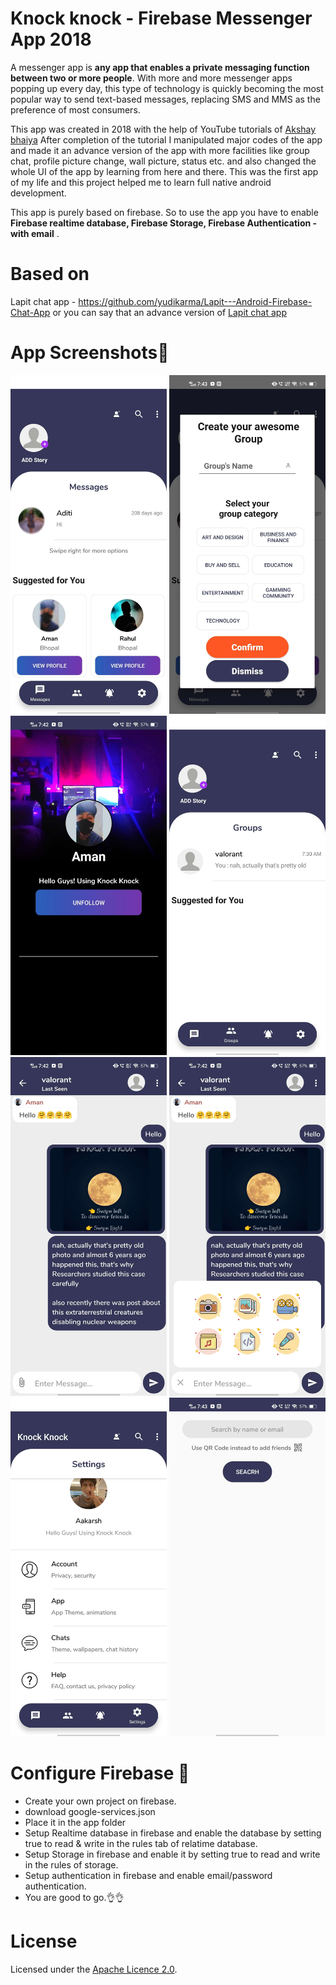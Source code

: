 # Knock knock - Firebase Messenger App 2018
A messenger app is **any app that enables a private messaging function between two or more people**. With more and more messenger apps popping up every day, this type of technology is quickly becoming the most popular way to send text-based messages, replacing SMS and MMS as the preference of most consumers.

This app was created in 2018 with the help of YouTube tutorials of [Akshay bhaiya](https://www.youtube.com/@TVACStudio/videos)
After completion of the tutorial I manipulated major codes of the app and made it an advance version of the app with more facilities like group chat, profile picture change, wall picture, status etc. and also changed the whole UI of the app by learning from here and there.
This was the first app of my life and this project helped me to learn full native android development.

This app is purely based on firebase. So to use the app you have to enable **Firebase realtime database, Firebase Storage, Firebase Authentication - with email** .

# Based on
Lapit chat app - https://github.com/yudikarma/Lapit---Android-Firebase-Chat-App
or you can say that an advance version of [Lapit chat app](https://github.com/yudikarma/Lapit---Android-Firebase-Chat-App)

# App Screenshots🎉


<img src="images/image1.png" width="250">            <img src="images/image2.jpg" width="250"> 
<img src="images/image3.jpg" width="250">            <img src="images/image4.jpg" width="250">
<img src="images/image5.jpg" width="250">            <img src="images/image6.jpg" width="250">
<img src="images/image7.jpg" width="250">            <img src="images/image8.jpg" width="250">


# Configure Firebase 👀
- Create your own project on firebase. 
- download google-services.json 
- Place it in the app folder
- Setup Realtime database in firebase and enable the database by setting true to read & write in the rules tab of relatime database.
- Setup Storage in firebase and enable it by setting true to read and write in the rules of storage. 
- Setup authentication in firebase and enable email/password authentication.
- You are good to go.👌👌

# License
Licensed under the [Apache Licence 2.0](LICENSE).
